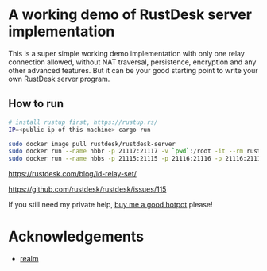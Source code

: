# A working demo of RustDesk server implementation

This is a super simple working demo implementation with only one relay connection allowed, without NAT traversal, persistence, encryption and any other advanced features. But it can be your good starting point to write your own RustDesk server program.

## How to run

```bash
# install rustup first, https://rustup.rs/
IP=<public ip of this machine> cargo run

sudo docker image pull rustdesk/rustdesk-server
sudo docker run --name hbbr -p 21117:21117 -v `pwd`:/root -it --rm rustdesk/rustdesk-server hbbr -m <registered_email>
sudo docker run --name hbbs -p 21115:21115 -p 21116:21116 -p 21116:21116/udp -v `pwd`:/root -it --rm rustdesk/rustdesk-server hbbs -r <relay-server-ip> -m <registered_email>
```

https://rustdesk.com/blog/id-relay-set/

https://github.com/rustdesk/rustdesk/issues/115

If you still need my private help, [buy me a good hotpot](https://github.com/sponsors/rustdesk/sponsorships?sponsor=rustdesk&tier_id=84000&preview=false) please!

# Acknowledgements

- [realm](https://github.com/zhboner/realm)
